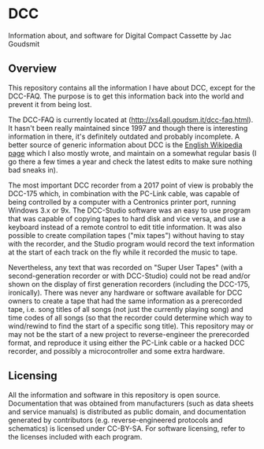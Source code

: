 # DCC
Information about, and software for Digital Compact Cassette
by Jac Goudsmit

## Overview
This repository contains all the information I have about DCC, except for the DCC-FAQ. The purpose is to get this information back into the world and prevent it from being lost.

The DCC-FAQ is currently located at (http://xs4all.goudsm.it/dcc-faq.html). It hasn't been really maintained since 1997 and though there is interesting information in there, it's definitely outdated and probably incomplete. A better source of generic information about DCC is the [English Wikipedia page](https://en.wikipedia.org/wiki/Digital_Compact_Cassette) which I also mostly wrote, and maintain on a somewhat regular basis (I go there a few times a year and check the latest edits to make sure nothing bad sneaks in).

The most important DCC recorder from a 2017 point of view is probably the DCC-175 which, in combination with the PC-Link cable, was capable of being controlled by a computer with a Centronics printer port, running Windows 3.x or 9x. The DCC-Studio software was an easy to use program that was capable of copying tapes to hard disk and vice versa, and use a keyboard instead of a remote control to edit title information. It was also possible to create compilation tapes ("mix tapes") without having to stay with the recorder, and the Studio program would record the text information at the start of each track on the fly while it recorded the music to tape.

Nevertheless, any text that was recorded on "Super User Tapes" (with a second-generation recorder or with DCC-Studio) could not be read and/or shown on the display of first generation recorders (including the DCC-175, ironically). There was never any hardware or software available for DCC owners to create a tape that had the same information as a prerecorded tape, i.e. song titles of all songs (not just the currently playing song) and time codes of all songs (so that the recorder could determine which way to wind/rewind to find the start of a specific song title). This repository may or may not be the start of a new project to reverse-engineer the prerecorded format, and reproduce it using either the PC-Link cable or a hacked DCC recorder, and possibly a microcontroller and some extra hardware.

## Licensing
All the information and software in this repository is open source. Documentation that was obtained from manufacturers (such as data sheets and service manuals) is distributed as public domain, and documentation generated by contributors (e.g. reverse-engineered protocols and schematics) is licensed under CC-BY-SA. For software licensing, refer to the licenses included with each program.
